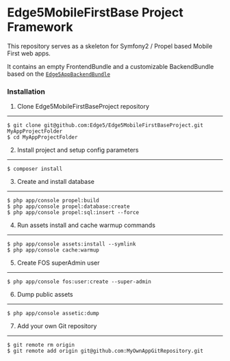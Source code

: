 Edge5MobileFirstBase Project Framework
================================

This repository serves as a skeleton for Symfony2 / Propel based Mobile First web apps.

It contains an empty FrontendBundle and a customizable BackendBundle based on the [`Edge5AppBackendBundle`](https://github.com/Edge5/Edge5MobileFirstBaseProject)

### Installation

1. Clone Edge5MobileFirstBaseProject repository
----------------------------------

    $ git clone git@github.com:Edge5/Edge5MobileFirstBaseProject.git MyAppProjectFolder
    $ cd MyAppProjectFolder

2. Install project and setup config parameters
-------

    $ composer install

3. Create and install database
-------

    $ php app/console propel:build
    $ php app/console propel:database:create
    $ php app/console propel:sql:insert --force

4. Run assets install and cache warmup commands
-------

    $ php app/console assets:install --symlink
    $ php app/console cache:warmup

5. Create FOS superAdmin user
-------

    $ php app/console fos:user:create --super-admin
    
6. Dump public assets
-------

    $ php app/console assetic:dump

7. Add your own Git repository
-------

    $ git remote rm origin
    $ git remote add origin git@github.com:MyOwnAppGitRepository.git